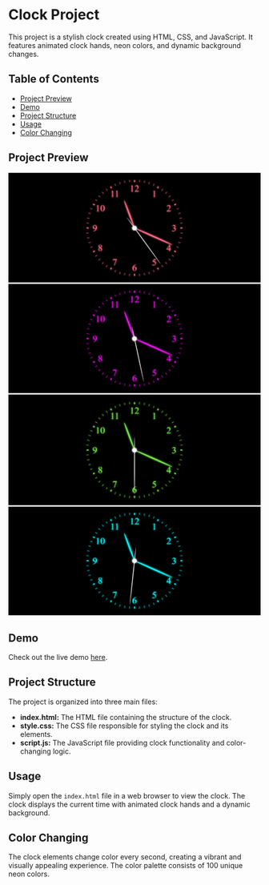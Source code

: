 # Clock Project

This project is a stylish clock created using HTML, CSS, and JavaScript. It features animated clock hands, neon colors, and dynamic background changes.

## Table of Contents

- [Project Preview](#project-preview)
- [Demo](#demo)
- [Project Structure](#project-structure)
- [Usage](#usage)
- [Color Changing](#color-changing)

## Project Preview
![Clock](./img/Screenshot1.png)
![Clock](./img/Screenshot2.png)
![Clock](./img/Screenshot3.png)
![Clock](./img/Screenshot4.png)

## Demo
Check out the live demo [here](https://siddharthasid.github.io/analog-clock/).

## Project Structure

The project is organized into three main files:

- **index.html:** The HTML file containing the structure of the clock.
- **style.css:** The CSS file responsible for styling the clock and its elements.
- **script.js:** The JavaScript file providing clock functionality and color-changing logic.

## Usage

Simply open the `index.html` file in a web browser to view the clock. The clock displays the current time with animated clock hands and a dynamic background.

## Color Changing

The clock elements change color every second, creating a vibrant and visually appealing experience. The color palette consists of 100 unique neon colors.



